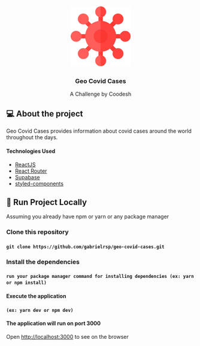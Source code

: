 <h1 align="center">
  <img src="/src/assets/virus-image.png" width="160px" />
</h1>

<h3 align="center">Geo Covid Cases</h3>

<p align="center">A Challenge by Coodesh</p>


## 💻 About the project

 Geo Covid Cases provides information about covid cases around the world throughout the days.

 #### Technologies Used 

  -  [ReactJS](https://reactjs.org/)
  -  [React Router](https://github.com/ReactTraining/react-router)
  -  [Supabase](https://supabase.com/)
  -  [styled-components](https://www.styled-components.com/)

## 🔧 Run Project Locally

Assuming you already have npm or yarn or any package manager

### Clone this repository

#### `git clone https://github.com/gabrielrsp/geo-covid-cases.git`

### Install the dependencies

#### `run your package manager command for installing dependencies (ex: yarn or npm install)`

#### Execute the application 

#### `(ex: yarn dev or npm dev)`

#### The application will run on port 3000

Open [http://localhost:3000](http://localhost:3000) to see on the browser
